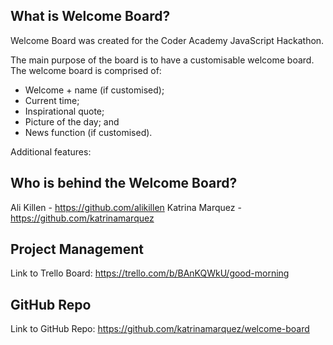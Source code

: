 ## What is Welcome Board?
Welcome Board was created for the Coder Academy JavaScript Hackathon. 

The main purpose of the board is to have a customisable welcome board. The welcome board is comprised of:
- Welcome + name (if customised);
- Current time; 
- Inspirational quote; 
- Picture of the day; and
- News function (if customised). 

Additional features:

## Who is behind the Welcome Board?
Ali Killen - https://github.com/alikillen 
Katrina Marquez - https://github.com/katrinamarquez  

## Project Management
Link to Trello Board: https://trello.com/b/BAnKQWkU/good-morning 

## GitHub Repo
Link to GitHub Repo: https://github.com/katrinamarquez/welcome-board 